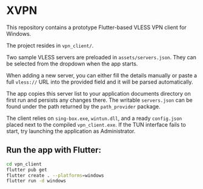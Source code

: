 # XVPN

This repository contains a prototype Flutter-based VLESS VPN client for Windows.

The project resides in `vpn_client/`.

Two sample VLESS servers are preloaded in `assets/servers.json`. They can be selected from the dropdown when the app starts.

When adding a new server, you can either fill the details manually or paste a full
`vless://` URL into the provided field and it will be parsed automatically.

The app copies this server list to your application documents directory on first run and persists any changes there. The writable `servers.json` can be found under the path returned by the `path_provider` package.

The client relies on `sing-box.exe`, `wintun.dll`, and a ready `config.json` placed next to the compiled `vpn_client.exe`.
If the TUN interface fails to start, try launching the application as Administrator.

## Run the app with Flutter:

```bash
cd vpn_client
flutter pub get
flutter create . --platforms=windows
flutter run -d windows

